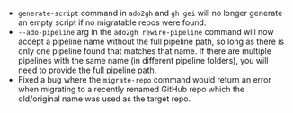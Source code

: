 - `generate-script` command in `ado2gh` and `gh gei` will no longer generate an empty script if no migratable repos were found.
- `--ado-pipeline` arg in the `ado2gh rewire-pipeline` command will now accept a pipeline name without the full pipeline path, so long as there is only one pipeline found that matches that name. If there are multiple pipelines with the same name (in different pipeline folders), you will need to provide the full pipeline path.
- Fixed a bug where the `migrate-repo` command would return an error when migrating to a recently renamed GitHub repo which the old/original name was used as the target repo.
